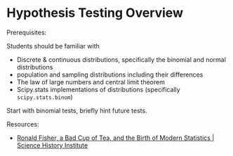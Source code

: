 # Hypothesis Testing Overview

Prerequisites:

Students should be familiar with

* Discrete & continuous distributions, specifically the binomial and
  normal distributions
* population and sampling distributions including their differences
* The law of large numbers and central limit theorem
* Scipy.stats implementations of distributions (specifically
  `scipy.stats.binom`)

Start with binomial tests, briefly hint future tests.

Resources:

* [Ronald Fisher, a Bad Cup of Tea, and the Birth of Modern Statistics |
  Science History
  Institute](https://sciencehistory.org/stories/magazine/ronald-fisher-a-bad-cup-of-tea-and-the-birth-of-modern-statistics/)
